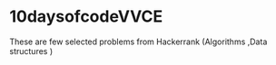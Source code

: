 # 10daysofcodeVVCE
These are few selected problems from Hackerrank (Algorithms ,Data structures )


















